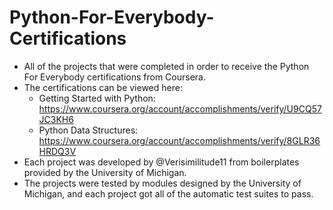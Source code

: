 # Python-For-Everybody-Certifications
* All of the projects that were completed in order to receive the Python For Everybody certifications from Coursera. 
* The certifications can be viewed here:
  * Getting Started with Python: https://www.coursera.org/account/accomplishments/verify/U9CQ57JC3KH6
  * Python Data Structures: https://www.coursera.org/account/accomplishments/verify/8GLR36HRDQ3V
* Each project was developed by @Verisimilitude11 from boilerplates provided by the University of Michigan.
* The projects were tested by modules designed by the University of Michigan, and each project got all of the automatic test suites to pass.
